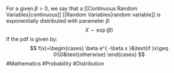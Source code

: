For a given $\beta>0$, we say that a [[Continuous Random Variables|continuous]] [[Random Variables|random variable]] is exponentially distributed with parameter $\beta$:
$$
X\sim \exp(\beta)
$$
If the pdf is given by:
$$
f(x)=\begin{cases}
\beta e^{ -\beta x }&\text{if }x\geq 0\\0&\text{otherwise}
\end{cases}
$$
#Mathematics #Probability #Distribution